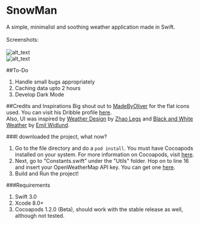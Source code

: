 # SnowMan
A simple, minimalist and soothing weather application made in Swift.<br><br>
Screenshots: <br><br>
![alt_text](https://cloud.githubusercontent.com/assets/14857735/21405127/935baa3a-c7ea-11e6-9d03-bb104a379d27.png)    
![alt_text](https://cloud.githubusercontent.com/assets/14857735/21405127/935baa3a-c7ea-11e6-9d03-bb104a379d27.png)

##To-Do
1. Handle small bugs appropriately
2. Caching data upto 2 hours
3. Develop Dark Mode

##Credits and Inspirations
Big shout out to [MadeByOliver](http://www.flaticon.com/authors/madebyoliver) for the flat icons used. You can visit his Dribble profile [here](https://dribbble.com/olivers).<br>
Also, UI was inspired by [Weather Design](https://ios.uplabs.com/posts/weather-design) by [Zhao Legs](https://dribbble.com/ZhaoLegs) and [Black and White Weather](https://ios.uplabs.com/posts/black-white-weather) by [Emil Widlund](https://dribbble.com/emilwidlund).

###I downloaded the project, what now?
1. Go to the file directory and do a ```pod install```. You must have Cocoapods installed on your system. For more information on Cocoapods, visit [here](https://cocoapods.org/).
2. Next, go to "Constants.swift" under the "Utils" folder. Hop on to line 16 and insert your OpenWeatherMap API key. You can get one [here](https://openweathermap.org/price).
3. Build and Run the project!

###Requirements
1. Swift 3.0
2. Xcode 8.0+
3. Cocoapods 1.2.0 (Beta), should work with the stable release as well, although not tested.
